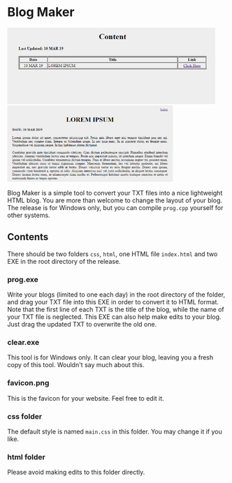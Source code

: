 # Blog Maker
<img src="https://raw.githubusercontent.com/wlhcode/blog-maker/master/scrshot/1.png" alt="scrshot" height="175"/> <img src="https://raw.githubusercontent.com/wlhcode/blog-maker/master/scrshot/2.png" alt="scrshot" height="175"/>

Blog Maker is a simple tool to convert your TXT files into a nice lightweight HTML blog. You are more than welcome to change the layout of your blog. The release is for Windows only, but you can compile `prog.cpp` yourself for other systems.
## Contents
There should be two folders `css`, `html`, one HTML file `index.html` and two EXE in the root directory of the release. 
### prog.exe
Write your blogs (limited to one each day) in the root directory of the folder, and drag your TXT file into this EXE in order to convert it to HTML format. Note that the first line of each TXT is the title of the blog, while the name of your TXT file is neglected. This EXE can also help make edits to your blog. Just drag the updated TXT to overwrite the old one.
### clear.exe
This tool is for Windows only. It can clear your blog, leaving you a fresh copy of this tool. Wouldn't say much about this.
### favicon.png
This is the favicon for your website. Feel free to edit it.
### css folder
The default style is named `main.css` in this folder. You may change it if you like.
### html folder
Please avoid making edits to this folder directly.
